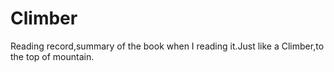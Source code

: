 # Climber
Reading record,summary of the book when I reading it.Just like a Climber,to the top of mountain.

